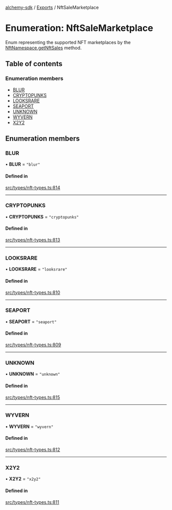 [alchemy-sdk](../README.md) / [Exports](../modules.md) / NftSaleMarketplace

# Enumeration: NftSaleMarketplace

Enum representing the supported NFT marketplaces by the
[NftNamespace.getNftSales](../classes/NftNamespace.md#getnftsales) method.

## Table of contents

### Enumeration members

- [BLUR](NftSaleMarketplace.md#blur)
- [CRYPTOPUNKS](NftSaleMarketplace.md#cryptopunks)
- [LOOKSRARE](NftSaleMarketplace.md#looksrare)
- [SEAPORT](NftSaleMarketplace.md#seaport)
- [UNKNOWN](NftSaleMarketplace.md#unknown)
- [WYVERN](NftSaleMarketplace.md#wyvern)
- [X2Y2](NftSaleMarketplace.md#x2y2)

## Enumeration members

### BLUR

• **BLUR** = `"blur"`

#### Defined in

[src/types/nft-types.ts:814](https://github.com/alchemyplatform/alchemy-sdk-js/blob/6dc36f9/src/types/nft-types.ts#L814)

___

### CRYPTOPUNKS

• **CRYPTOPUNKS** = `"cryptopunks"`

#### Defined in

[src/types/nft-types.ts:813](https://github.com/alchemyplatform/alchemy-sdk-js/blob/6dc36f9/src/types/nft-types.ts#L813)

___

### LOOKSRARE

• **LOOKSRARE** = `"looksrare"`

#### Defined in

[src/types/nft-types.ts:810](https://github.com/alchemyplatform/alchemy-sdk-js/blob/6dc36f9/src/types/nft-types.ts#L810)

___

### SEAPORT

• **SEAPORT** = `"seaport"`

#### Defined in

[src/types/nft-types.ts:809](https://github.com/alchemyplatform/alchemy-sdk-js/blob/6dc36f9/src/types/nft-types.ts#L809)

___

### UNKNOWN

• **UNKNOWN** = `"unknown"`

#### Defined in

[src/types/nft-types.ts:815](https://github.com/alchemyplatform/alchemy-sdk-js/blob/6dc36f9/src/types/nft-types.ts#L815)

___

### WYVERN

• **WYVERN** = `"wyvern"`

#### Defined in

[src/types/nft-types.ts:812](https://github.com/alchemyplatform/alchemy-sdk-js/blob/6dc36f9/src/types/nft-types.ts#L812)

___

### X2Y2

• **X2Y2** = `"x2y2"`

#### Defined in

[src/types/nft-types.ts:811](https://github.com/alchemyplatform/alchemy-sdk-js/blob/6dc36f9/src/types/nft-types.ts#L811)
